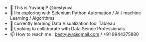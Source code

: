 - 👋 This is Yuvaraj P @bestyuva
- 👀 I’m exploring with Selenium Python Automation  / AI / machine Learning / Algorithms 
- 🌱 currently learning Data Visualization tool Tableau
- 💞️ Looking to collaborate with Data Seince Professionals 
- 📫 How to reach me : bestyuva@gmail.com / +91 9944375880

<!---
bestyuva/bestyuva is a ✨ special ✨ repository because its `README.md` (this file) appears on your GitHub profile.
You can click the Preview link to take a look at your changes.
--->
